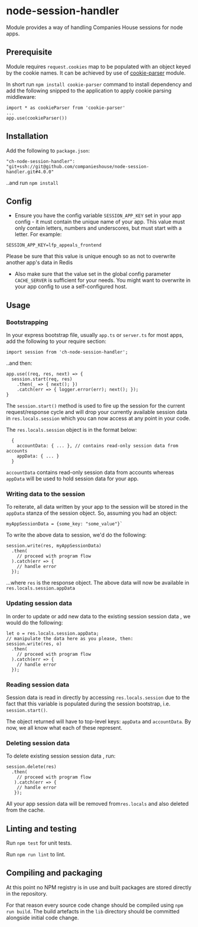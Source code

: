 
# node-session-handler

Module provides a way of handling Companies House sessions for node apps.

## Prerequisite

Module requires `request.cookies` map to be populated with an object keyed by the cookie names. It can be achieved by use of [cookie-parser](https://www.npmjs.com/package/cookie-parser) module.

In short run `npm install cookie-parser` command to install dependency and add the following snipped to the application to apply cookie parsing middleware:

```$typescript
import * as cookieParser from 'cookie-parser'
...
app.use(cookieParser())
```
## Installation

Add the following to `package.json`:

```$json
"ch-node-session-handler": "git+ssh://git@github.com/companieshouse/node-session-handler.git#4.0.0"
```

..and run `npm install`

## Config

- Ensure you have the config variable `SESSION_APP_KEY` set in your app config - it must contain the unique name of your app. This value must only contain letters, numbers and underscores, but must start with a letter. For example:
```
SESSION_APP_KEY=lfp_appeals_frontend
```
Please be sure that this value is unique enough so as not to overwrite another app's data in Redis

- Also make sure that the value set in the global config parameter `CACHE_SERVER` is sufficient for your needs. You might want to overwrite in your app config to use a self-configured host.

## Usage

### Bootstrapping

In your express bootstrap file, usually `app.ts` or `server.ts` for most apps, add the following to your require section:
```
import session from 'ch-node-session-handler';
```

..and then:

```
app.use((req, res, next) => {
  session.start(req, res)
    .then(_ => { next(); })
    .catch(err => { logger.error(err); next(); });
}
```

The `session.start()` method is used to fire up the session for the current request/response cycle and will drop your currently available session data in `res.locals.session` which you can now access at any point in your code.

The `res.locals.session` object is in the format below:

```
  {
    accountData: { ... }, // contains read-only session data from accounts
    appData: { ... }
  }
```

`accountData` contains read-only session data from accounts whereas `appData` will be used to hold session data for your app.

### Writing data to the session

To reiterate, all data written by your app to the session will be stored in the `appData` stanza of the session object. So, assuming you  had an object:

```
myAppSessionData = {some_key: "some_value"}`
```

To write the above data to session, we'd do the following:
```
session.write(res, myAppSessionData)
  .then(
    // proceed with program flow
  ).catch(err => {
    // handle error
  });
```
...where `res` is the response object.  The above data will now be available in `res.locals.session.appData`

### Updating session data

In order to update or add new data to the existing session session data , we would do the following:
```
let o = res.locals.session.appData;
// manipulate the data here as you please, then:
session.write(res, o)
  .then(
    // proceed with program flow
  ).catch(err => {
    // handle error
  });
```

### Reading session data

Session data is read in directly by accessing `res.locals.session` due to the fact that this variable is populated during the session bootstrap, i.e. `session.start()`.

The object returned will have to top-level keys: `appData` and `accountData`. By now, we all know what each of these represent.

### Deleting session data

To delete existing session session data , run:
  ```
session.delete(res)
    .then(
      // proceed with program flow
     ).catch(err => {
      // handle error
     });
```
  All your app session data will be removed from`res.locals` and also deleted from the cache.

## Linting and testing

Run `npm test` for unit tests.

Run `npm run lint` to lint.

## Compiling and packaging

At this point no NPM registry is in use and built packages are stored directly in the repository.

For that reason every source code change should be compiled using `npm run build`. The build artefacts in the `lib` directory should be committed alongside initial code change.  
